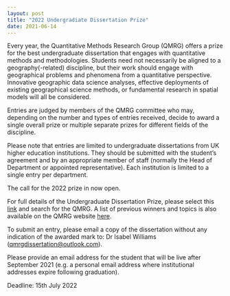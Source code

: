 ```yaml
---
layout: post
title: "2022 Undergradiate Dissertation Prize"
date: 2021-06-14
---
```


Every year, the Quantitative Methods Research Group (QMRG) offers a prize for the best undergraduate dissertation that engages with quantitative methods and methodologies.  Students need not necessarily be aligned to a geography(-related) discipline, but their work should engage with geographical problems and phenomena from a quantitative perspective. Innovative geographic data science analyses, effective deployments of existing geographical science methods, or fundamental research in spatial models will all be considered.

Entries are judged by members of the QMRG committee who may, depending on the number and types of entries received, decide to award a single overall prize or multiple separate prizes for different fields of the discipline.

Please note that entries are limited to undergraduate dissertations from UK higher education institutions. They should be submitted with the student’s agreement and by an appropriate member of staff (normally the Head of Department or appointed representative). Each institution is limited to a single entry per department.

The call for the 2022 prize in now open.

For full details of the Undergraduate Dissertation Prize, please select this [link](https://www.rgs.org/research/research-groups/research-groups-dissertation-prizes/) and search for the QMRG. A list of previous winners and topics is also available on the QMRG website [here](https://qmrg.github.io/dissertation_prize).

To submit an entry, please email a copy of the dissertation without any indication of the awarded mark to: Dr Isabel Williams (qmrgdissertation@outlook.com).

Please provide an email address for the student that will be live after September 2021 (e.g. a personal email address where institutional addresses expire following graduation).

Deadline: 15th July 2022
